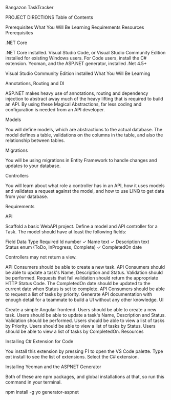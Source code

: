 Bangazon TaskTracker

PROJECT DIRECTIONS
Table of Contents

Prerequisites
What You Will Be Learning
Requirements
Resources
Prerequisites

.NET Core

.NET Core installed.
Visual Studio Code, or Visual Studio Community Edition installed for existing Windows users.
For Code users, install the C# extension.
Yeoman, and the ASP.NET generator, installed
.Net 4.5+

Visual Studio Community Edition installed
What You Will Be Learning

Annotations, Routing and DI

ASP.NET makes heavy use of annotations, routing and dependency injection to abstract away much of the heavy lifting that is required to build an API. By using these Magical Abstractions, far less coding and configuration is needed from an API developer.

Models

You will define models, which are abstractions to the actual database. The model defines a table, validations on the columns in the table, and also the relationship between tables.

Migrations

You will be using migrations in Entity Framework to handle changes and updates to your database.

Controllers

You will learn about what role a controller has in an API, how it uses models and validates a request against the model, and how to use LINQ to get data from your database.

Requirements

API

Scaffold a basic WebAPI project.
Define a model and API controller for a Task. The model should have at least the following fields:

Field           Data Type                           Required
Id              number                                  ✓
Name            text                                    ✓
Description     text    
Status          enum (ToDo, InProgress, Complete)       ✓
CompletedOn     date    

Controllers may not return a view.

API Consumers should be able to create a new task.
API Consumers should be able to update a task's Name, Description and Status.
Validation should be performed. Requests that fail validation should return the appropriate HTTP Status Code.
The CompletedOn date should be updated to the current date when Status is set to complete.
API Consumers should be able to request a list of tasks by priority.
Generate API documentation with enough detail for a teammate to build a UI without any other knowledge.
UI

Create a simple Angular frontend.
Users should be able to create a new task.
Users should be able to update a task's Name, Description and Status.
Validation should be performed.
Users should be able to view a list of tasks by Priority.
Users should be able to view a list of tasks by Status.
Users should be able to view a list of tasks by CompletedOn.
Resources

Installing C# Extension for Code

You install this extension by pressing F1 to open the VS Code palette. Type ext install to see the list of extensions. Select the C# extension.

Installing Yeoman and the ASPNET Generator

Both of these are npm packages, and global installations at that, so run this command in your terminal.

npm install -g yo generator-aspnet